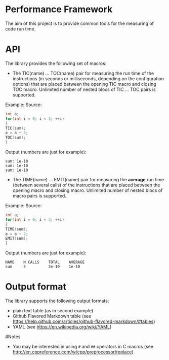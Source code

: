 # Performance Framework The aim of this project is to provide common tools for the measuring of code run time.# APIThe library provides the following set of macros:- The TIC(name) ... TOC(name) pair for measuring the run time of the instructions (in seconds or milliseconds, depending on the configuration options) that are placed between the opening TIC macro and closing TOC macro. Unlimited number of nested blocs of TIC ... TOC pairs is supported.Example:Source:```cppint a;for(int i = 0; i < 3; ++i){TIC(sum);a = a + 2;TOC(sum);}```Output (numbers are just for example):```sum: 1e-10 sum: 1e-10sum: 1e-10```- The TIME(name) ... EMIT(name) pair for measuring the __average__ run time (between several calls) of the instructions that are placed between the opening macro and closing macro. Unlimited number of nested blocs of macro pairs is supported.Example:Source:```cppint a;for(int i = 0; i < 3; ++i){TIME(sum);a = a + 2;EMIT(sum);}```Output (numbers are just for example):```NAME    N CALLS    TOTAL    AVERAGEsum     3          3e-10    1e-10```# Output formatThe library supports the following output formats:- plain text table (as in second example)- Github Flavored Markdown table (see https://help.github.com/articles/github-flavored-markdown/#tables)- YAML (see https://en.wikipedia.org/wiki/YAML)#Notes- You may be interested in using `#` and `##` operators in C macros (see http://en.cppreference.com/w/cpp/preprocessor/replace)<!-- - You may be interested in using destructor of the class for code execution on the variable exiting out of scope --><!-- - You may be interested in `extern` variables -->